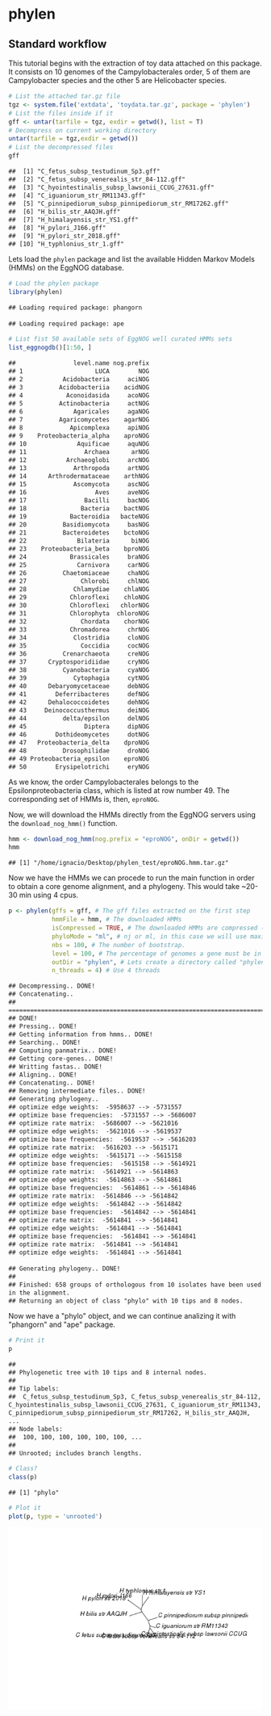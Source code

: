 phylen
================

Standard workflow
-----------------

This tutorial begins with the extraction of toy data attached on this package. It consists on 10 genomes of the Campylobacterales order, 5 of them are Campylobacter species and the other 5 are Helicobacter species.

``` r
# List the attached tar.gz file
tgz <- system.file('extdata', 'toydata.tar.gz', package = 'phylen')
# List the files inside if it
gff <- untar(tarfile = tgz, exdir = getwd(), list = T)
# Decompress on current working directory
untar(tarfile = tgz,exdir = getwd())
# List the decompressed files
gff
```

    ##  [1] "C_fetus_subsp_testudinum_Sp3.gff"                   
    ##  [2] "C_fetus_subsp_venerealis_str_84-112.gff"            
    ##  [3] "C_hyointestinalis_subsp_lawsonii_CCUG_27631.gff"    
    ##  [4] "C_iguaniorum_str_RM11343.gff"                       
    ##  [5] "C_pinnipediorum_subsp_pinnipediorum_str_RM17262.gff"
    ##  [6] "H_bilis_str_AAQJH.gff"                              
    ##  [7] "H_himalayensis_str_YS1.gff"                         
    ##  [8] "H_pylori_J166.gff"                                  
    ##  [9] "H_pylori_str_2018.gff"                              
    ## [10] "H_typhlonius_str_1.gff"

Lets load the `phylen` package and list the available Hidden Markov Models (HMMs) on the EggNOG database.

``` r
# Load the phylen package
library(phylen)
```

    ## Loading required package: phangorn

    ## Loading required package: ape

``` r
# List fist 50 available sets of EggNOG well curated HMMs sets
list_eggnogdb()[1:50, ]
```

    ##                level.name nog.prefix
    ## 1                    LUCA        NOG
    ## 2           Acidobacteria     aciNOG
    ## 3          Acidobacteriia    acidNOG
    ## 4            Aconoidasida     acoNOG
    ## 5          Actinobacteria     actNOG
    ## 6              Agaricales     agaNOG
    ## 7          Agaricomycetes    agarNOG
    ## 8             Apicomplexa     apiNOG
    ## 9    Proteobacteria_alpha    aproNOG
    ## 10              Aquificae     aquNOG
    ## 11                Archaea      arNOG
    ## 12           Archaeoglobi     arcNOG
    ## 13             Arthropoda     artNOG
    ## 14      Arthrodermataceae    arthNOG
    ## 15             Ascomycota     ascNOG
    ## 16                   Aves     aveNOG
    ## 17                Bacilli     bacNOG
    ## 18               Bacteria    bactNOG
    ## 19            Bacteroidia   bacteNOG
    ## 20          Basidiomycota     basNOG
    ## 21          Bacteroidetes    bctoNOG
    ## 22              Bilateria      biNOG
    ## 23    Proteobacteria_beta    bproNOG
    ## 24            Brassicales     braNOG
    ## 25              Carnivora     carNOG
    ## 26          Chaetomiaceae     chaNOG
    ## 27               Chlorobi     chlNOG
    ## 28             Chlamydiae    chlaNOG
    ## 29            Chloroflexi    chloNOG
    ## 30            Chloroflexi   chlorNOG
    ## 31            Chlorophyta  chloroNOG
    ## 32               Chordata    chorNOG
    ## 33            Chromadorea     chrNOG
    ## 34             Clostridia     cloNOG
    ## 35               Coccidia     cocNOG
    ## 36          Crenarchaeota     creNOG
    ## 37      Cryptosporidiidae     cryNOG
    ## 38          Cyanobacteria     cyaNOG
    ## 39             Cytophagia     cytNOG
    ## 40      Debaryomycetaceae     debNOG
    ## 41        Deferribacteres     defNOG
    ## 42      Dehalococcoidetes     dehNOG
    ## 43     Deinococcusthermus     deiNOG
    ## 44          delta/epsilon     delNOG
    ## 45                Diptera     dipNOG
    ## 46        Dothideomycetes     dotNOG
    ## 47   Proteobacteria_delta    dproNOG
    ## 48          Drosophilidae     droNOG
    ## 49 Proteobacteria_epsilon    eproNOG
    ## 50        Erysipelotrichi     eryNOG

As we know, the order Campylobacterales belongs to the Epsilonproteobacteria class, which is listed at row number 49. The corresponding set of HMMs is, then, `eproNOG`.

Now, we will download the HMMs directly from the EggNOG servers using the `download_nog_hmm()` function.

``` r
hmm <- download_nog_hmm(nog.prefix = "eproNOG", onDir = getwd())
hmm
```

    ## [1] "/home/ignacio/Desktop/phylen_test/eproNOG.hmm.tar.gz"

Now we have the HMMs we can procede to run the main function in order to obtain a core genome alignment, and a phylogeny. This would take ~20-30 min using 4 cpus.

``` r
p <- phylen(gffs = gff, # The gff files extracted on the first step
            hmmFile = hmm, # The downloaded HMMs
            isCompressed = TRUE, # The downloaded HMMs are compressed (tar.gz)
            phyloMode = "ml", # nj or ml, in this case we will use maximum likelihood
            nbs = 100, # The number of bootstrap.
            level = 100, # The percentage of genomes a gene must be in to be considered as part of the coregenome.
            outDir = "phylen", # Lets create a directory called "phylen" to put the output files
            n_threads = 4) # Use 4 threads
```

    ## Decompressing.. DONE!
    ## Concatenating.. 
    ## ===========================================================================
    ## DONE!
    ## Pressing.. DONE!
    ## Getting information from hmms.. DONE!
    ## Searching.. DONE!
    ## Computing panmatrix.. DONE!
    ## Getting core-genes.. DONE!
    ## Writting fastas.. DONE!
    ## Aligning.. DONE!
    ## Concatenating.. DONE!
    ## Removing intermediate files.. DONE!
    ## Generating phylogeny..
    ## optimize edge weights:  -5958637 --> -5731557 
    ## optimize base frequencies:  -5731557 --> -5686007 
    ## optimize rate matrix:  -5686007 --> -5621016 
    ## optimize edge weights:  -5621016 --> -5619537 
    ## optimize base frequencies:  -5619537 --> -5616203 
    ## optimize rate matrix:  -5616203 --> -5615171 
    ## optimize edge weights:  -5615171 --> -5615158 
    ## optimize base frequencies:  -5615158 --> -5614921 
    ## optimize rate matrix:  -5614921 --> -5614863 
    ## optimize edge weights:  -5614863 --> -5614861 
    ## optimize base frequencies:  -5614861 --> -5614846 
    ## optimize rate matrix:  -5614846 --> -5614842 
    ## optimize edge weights:  -5614842 --> -5614842 
    ## optimize base frequencies:  -5614842 --> -5614841 
    ## optimize rate matrix:  -5614841 --> -5614841 
    ## optimize edge weights:  -5614841 --> -5614841 
    ## optimize base frequencies:  -5614841 --> -5614841 
    ## optimize rate matrix:  -5614841 --> -5614841 
    ## optimize edge weights:  -5614841 --> -5614841

    ## Generating phylogeny.. DONE!
    ## 
    ## Finished: 658 groups of orthologous from 10 isolates have been used in the alignment.
    ## Returning an object of class "phylo" with 10 tips and 8 nodes.

Now we have a "phylo" object, and we can continue analizing it with "phangorn" and "ape" package.

``` r
# Print it
p
```

    ## 
    ## Phylogenetic tree with 10 tips and 8 internal nodes.
    ## 
    ## Tip labels:
    ##  C_fetus_subsp_testudinum_Sp3, C_fetus_subsp_venerealis_str_84-112, C_hyointestinalis_subsp_lawsonii_CCUG_27631, C_iguaniorum_str_RM11343, C_pinnipediorum_subsp_pinnipediorum_str_RM17262, H_bilis_str_AAQJH, ...
    ## Node labels:
    ##  100, 100, 100, 100, 100, 100, ...
    ## 
    ## Unrooted; includes branch lengths.

``` r
# Class?
class(p)
```

    ## [1] "phylo"

``` r
# Plot it
plot(p, type = 'unrooted')
```

![](vignettes/readme_img1.png)
